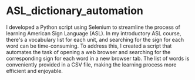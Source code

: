 # ASL_dictionary_automation
I developed a Python script using Selenium to streamline the process of learning American Sign Language (ASL). In my introductory ASL course, there's a vocabulary list for each unit, and searching for the sign for each word can be time-consuming. To address this, I created a script that automates the task of opening a web browser and searching for the corresponding sign for each word in a new browser tab. The list of words is conveniently provided in a CSV file, making the learning process more efficient and enjoyable.  
